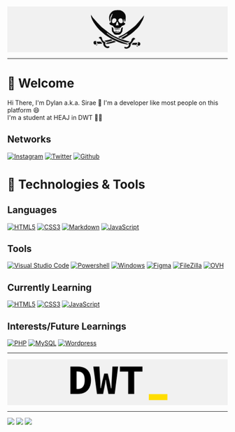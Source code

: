 <img align="center" alt="background" src="https://raw.githubusercontent.com/SiraeDWT/SiraeDWT/main/banniere-pirate.png" />

---

# 🤝 Welcome
Hi There, I'm Dylan a.k.a. Sirae 👋 I'm a developer like most people on this platform 😄\
I'm a student at HEAJ in DWT 🏴‍☠️

## Networks

[![Instagram](https://img.shields.io/badge/Instagram-DB206E?style=for-the-badge&logo=instagram&logoColor=white)](https://instagram.com/SiraeDWT)
[![Twitter](https://img.shields.io/badge/Twitter-1c98eb?style=for-the-badge&logo=twitter&logoColor=white)](https://twitter.com/SiraeDWT)
[![Github](https://img.shields.io/badge/github-0d1117?style=for-the-badge&logo=github&logoColor=white)](https://github.com/SiraeDWT)

# 📌 Technologies & Tools
## Languages
 
[![HTML5](https://img.shields.io/badge/html5-%23E34F26.svg?style=for-the-badge&logo=html5&logoColor=white)](https://developer.mozilla.org/en-US/docs/Web/HTML)
[![CSS3](https://img.shields.io/badge/css3-%231572B6.svg?style=for-the-badge&logo=css3&logoColor=white)](https://developer.mozilla.org/en-US/docs/Web/CSS)
[![Markdown](https://img.shields.io/badge/markdown-080808.svg?style=for-the-badge&logo=markdown&logoColor=white)](https://fr.wikipedia.org/wiki/Markdown)
[![JavaScript](https://img.shields.io/badge/javascript-%23323330.svg?style=for-the-badge&logo=javascript&logoColor=white)](https://developer.mozilla.org/en-US/docs/Web/JavaScript)

## Tools

[![Visual Studio Code](https://img.shields.io/badge/Visual%20Studio%20Code-0078d7.svg?style=for-the-badge&logo=visual-studio-code&logoColor=white)](https://code.visualstudio.com/)
[![Powershell](https://img.shields.io/badge/Powershell-%23121011.svg?style=for-the-badge&logo=powershell&logoColor=white)](https://en.wikipedia.org/wiki/Windows_PowerShell)
[![Windows](https://img.shields.io/badge/Windows-0078D6?style=for-the-badge&logo=windows&logoColor=white)](https://www.microsoft.com/en-us/windows)
[![Figma](https://img.shields.io/badge/Figma-9d56f7.svg?style=for-the-badge&logo=figma&logoColor=white)](https://www.figma.com/)
[![FileZilla](https://img.shields.io/badge/FileZilla-b20000.svg?style=for-the-badge&logo=filezilla&logoColor=white)](https://filezilla-project.org/)
[![OVH](https://img.shields.io/badge/OVH-264670.svg?style=for-the-badge&logo=ovh&logoColor=white)](https://www.ovhcloud.com)

## Currently Learning

[![HTML5](https://img.shields.io/badge/html5-%23E34F26.svg?style=for-the-badge&logo=html5&logoColor=white)](https://developer.mozilla.org/en-US/docs/Web/HTML)
[![CSS3](https://img.shields.io/badge/css3-%231572B6.svg?style=for-the-badge&logo=css3&logoColor=white)](https://developer.mozilla.org/en-US/docs/Web/CSS)
[![JavaScript](https://img.shields.io/badge/javascript-%23323330.svg?style=for-the-badge&logo=javascript&logoColor=white)](https://developer.mozilla.org/en-US/docs/Web/JavaScript)

## Interests/Future Learnings

[![PHP](https://img.shields.io/badge/php-7A86B8.svg?style=for-the-badge&logo=php&logoColor=white)](https://www.php.net/)
[![MySQL](https://img.shields.io/badge/mysql-005d88.svg?style=for-the-badge&logo=mysql&logoColor=white)](https://www.mysql.com/)
[![Wordpress](https://img.shields.io/badge/wordpress-00769D.svg?style=for-the-badge&logo=wordpress&logoColor=white)](https://wordpress.com/)

---

<img align="center" alt="background" src="https://raw.githubusercontent.com/SiraeDWT/SiraeDWT/main/banniere-dwt.png" />

---

[![](https://komarev.com/ghpvc/?username=SiraeDWT&color=yellow&style=for-the-badge)](#)
[![](https://img.shields.io/badge/Experience-Junior-green?style=for-the-badge)](#)
[![](https://img.shields.io/badge/Languages-Fran%C3%A7ais%20%2F%20English%20-blue?style=for-the-badge)](#)
